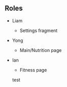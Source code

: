 ## Roles
* Liam
    - Settings fragment
* Yong
    - Main/Nutrition page
* Ian
    - Fitness page

    test
